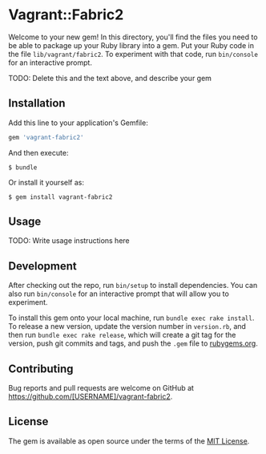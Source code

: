 # Vagrant::Fabric2

Welcome to your new gem! In this directory, you'll find the files you need to be able to package up your Ruby library into a gem. Put your Ruby code in the file `lib/vagrant/fabric2`. To experiment with that code, run `bin/console` for an interactive prompt.

TODO: Delete this and the text above, and describe your gem

## Installation

Add this line to your application's Gemfile:

```ruby
gem 'vagrant-fabric2'
```

And then execute:

    $ bundle

Or install it yourself as:

    $ gem install vagrant-fabric2

## Usage

TODO: Write usage instructions here

## Development

After checking out the repo, run `bin/setup` to install dependencies. You can also run `bin/console` for an interactive prompt that will allow you to experiment.

To install this gem onto your local machine, run `bundle exec rake install`. To release a new version, update the version number in `version.rb`, and then run `bundle exec rake release`, which will create a git tag for the version, push git commits and tags, and push the `.gem` file to [rubygems.org](https://rubygems.org).

## Contributing

Bug reports and pull requests are welcome on GitHub at https://github.com/[USERNAME]/vagrant-fabric2.

## License

The gem is available as open source under the terms of the [MIT License](https://opensource.org/licenses/MIT).

